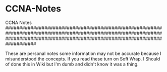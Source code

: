 # CCNA-Notes
CCNA Notes
###################################################################################################################################################################################

These are personal notes some information may not be accurate because I misunderstood the concepts. If you read these turn on Soft Wrap. I Should of done this in Wiki but I'm dumb and didn't know it was a thing. 
